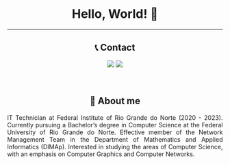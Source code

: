 <h1 align="center"> Hello, World! 👋 </h1>

<hr>

<h2 align="center">📞 Contact</h2>
<div align="center">
  <a href = "mailto:carlos.paz.1204@proton.me"><img src="https://img.shields.io/badge/-Mail-%23333?style=for-the-badge&logo=gmail&logoColor=white" target="_blank"></a>
  <a href="https://www.linkedin.com/in/carlos-pzzz" target="_blank"><img src="https://img.shields.io/badge/-Linkedin-%230077B5?style=for-the-badge&logo=linkedin&logoColor=white" target="_blank"></a> 
</div>

<br>
<br>

<h2 align="center">🚀 About me</h2>
<p align="justify">
  IT Technician at Federal Institute of Rio Grande do Norte (2020 - 2023). Currently pursuing a Bachelor’s degree in Computer Science at the Federal University of Rio Grande do Norte. Effective member of the Network Management Team in the Department of Mathematics and Applied Informatics (DIMAp). Interested in studying the areas of Computer Science, with an emphasis on Computer Graphics and Computer Networks.
</p>
